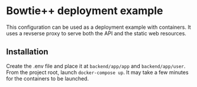 # Bowtie++ deployment example

This configuration can be used as a deployment example with containers. It uses a revserse proxy to serve both the API and the static web resources.

## Installation
Create the .env file and place it at `backend/app/app` and `backend/app/user`.<br>
From the project root, launch `docker-compose up`. It may take a few minutes for the containers to be launched.
